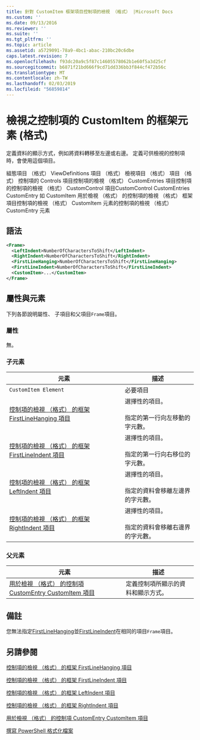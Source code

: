 ```yaml
---
title: 針對 CustomItem 框架項目控制項的檢視 （格式） |Microsoft Docs
ms.custom: ''
ms.date: 09/13/2016
ms.reviewer: ''
ms.suite: ''
ms.tgt_pltfrm: ''
ms.topic: article
ms.assetid: a5729091-78a9-4bc1-abac-210bc20c6dbe
caps.latest.revision: 7
ms.openlocfilehash: f93dc20a9c5f87c14605578062b1e60f5a3d25cf
ms.sourcegitcommit: b6871f21bd666f9cd71dd336bb3f844cf472b56c
ms.translationtype: MT
ms.contentlocale: zh-TW
ms.lasthandoff: 02/03/2019
ms.locfileid: "56859814"
---
```

# <a name="frame-element-for-customitem-for-controls-for-view-format"></a>檢視之控制項的 CustomItem 的框架元素 (格式)

定義資料的顯示方式，例如將資料轉移至左邊或右邊。 定義可供檢視的控制項時，會使用這個項目。

組態項目 （格式） ViewDefinitions 項目 （格式） 檢視項目 （格式） 項目 （格式） 控制項的 Controls 項目控制項的檢視 （格式） CustomEntries 項目控制項的控制項的檢視 （格式） CustomControl 項目CustomControl CustomEntries CustomEntry 如 CustomItem 用於檢視 （格式） 的控制項的檢視 （格式） 框架項目控制項的檢視 （格式） CustomItem 元素的控制項的檢視 （格式） CustomEntry 元素

## <a name="syntax"></a>語法

```xml
<Frame>
  <LeftIndent>NumberOfCharactersToShift</LeftIndent>
  <RightIndent>NumberOfCharactersToShift</RightIndent>
  <FirstLineHanging>NumberOfCharactersToShift</FirstLineHanging>
  <FirstLineIndent>NumberOfCharactersToShift</FirstLineIndent>
  <CustomItem>...</CustomItem>
</Frame>
```

## <a name="attributes-and-elements"></a>屬性與元素

下列各節說明屬性、 子項目和父項目`Frame`項目。

### <a name="attributes"></a>屬性

無。

### <a name="child-elements"></a>子元素

|元素|描述|
|-------------|-----------------|
|`CustomItem Element`|必要項目|
|[控制項的檢視 （格式） 的框架 FirstLineHanging 項目](./firstlinehanging-element-for-frame-for-controls-for-view-format.md)|選擇性的項目。<br /><br /> 指定的第一行向左移動的字元數。|
|[控制項的檢視 （格式） 的框架 FirstLineIndent 項目](./firstlineindent-element-for-frame-for-controls-for-view-format.md)|選擇性的項目。<br /><br /> 指定的第一行向右移位的字元數。|
|[控制項的檢視 （格式） 的框架 LeftIndent 項目](./leftindent-element-for-frame-for-controls-for-view-format.md)|選擇性的項目。<br /><br /> 指定的資料會移離左邊界的字元數。|
|[控制項的檢視 （格式） 的框架 RightIndent 項目](./rightindent-element-for-frame-for-controls-for-view-format.md)|選擇性的項目。<br /><br /> 指定的資料會移離右邊界的字元數。|

### <a name="parent-elements"></a>父元素

|元素|描述|
|-------------|-----------------|
|[用於檢視 （格式） 的控制項 CustomEntry CustomItem 項目](./customitem-element-for-customentry-for-controls-for-view-format.md)|定義控制項所顯示的資料和顯示方式。|

## <a name="remarks"></a>備註

您無法指定[FirstLineHanging](./firstlinehanging-element-for-frame-for-controls-for-view-format.md)並[FirstLineIndent](./firstlineindent-element-for-frame-for-controls-for-view-format.md)在相同的項目`Frame`項目。

## <a name="see-also"></a>另請參閱

[控制項的檢視 （格式） 的框架 FirstLineHanging 項目](./firstlinehanging-element-for-frame-for-controls-for-view-format.md)

[控制項的檢視 （格式） 的框架 FirstLineIndent 項目](./firstlineindent-element-for-frame-for-controls-for-view-format.md)

[控制項的檢視 （格式） 的框架 LeftIndent 項目](./leftindent-element-for-frame-for-controls-for-view-format.md)

[控制項的檢視 （格式） 的框架 RightIndent 項目](./rightindent-element-for-frame-for-controls-for-view-format.md)

[用於檢視 （格式） 的控制項 CustomEntry CustomItem 項目](./customitem-element-for-customentry-for-controls-for-view-format.md)

[撰寫 PowerShell 格式化檔案](./writing-a-powershell-formatting-file.md)

